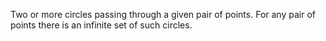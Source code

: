 Two or more circles passing through a given pair of points. For any pair
of points there is an infinite set of such circles.
